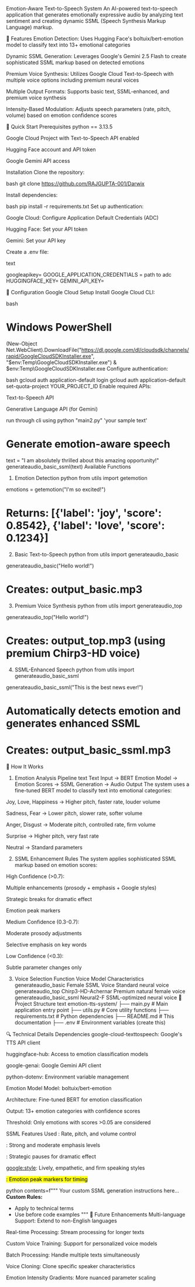Emotion-Aware Text-to-Speech System
An  AI-powered text-to-speech application that generates emotionally expressive audio by analyzing text sentiment and creating dynamic SSML (Speech Synthesis Markup Language) markup.

🌟 Features
Emotion Detection: Uses Hugging Face's boltuix/bert-emotion model to classify text into 13+ emotional categories

Dynamic SSML Generation: Leverages Google's Gemini 2.5 Flash to create sophisticated SSML markup based on detected emotions

Premium Voice Synthesis: Utilizes Google Cloud Text-to-Speech with multiple voice options including premium neural voices

Multiple Output Formats: Supports basic text, SSML-enhanced, and premium voice synthesis

Intensity-Based Modulation: Adjusts speech parameters (rate, pitch, volume) based on emotion confidence scores

🚀 Quick Start
Prerequisites
python == 3.13.5

Google Cloud Project with Text-to-Speech API enabled

Hugging Face account and API token

Google Gemini API access

Installation
Clone the repository:

bash
git clone https://github.com/RAJGUPTA-001/Darwix

Install dependencies:

bash
pip install -r requirements.txt
Set up authentication:

Google Cloud: Configure Application Default Credentials (ADC)

Hugging Face: Set your API token

Gemini: Set your API key

Create a .env file:

text

googleapikey=
GOOGLE_APPLICATION_CREDENTIALS = path to adc
HUGGINGFACE_KEY=
GEMINI_API_KEY=



🔧 Configuration
Google Cloud Setup
Install Google Cloud CLI:

bash
# Windows PowerShell
(New-Object Net.WebClient).DownloadFile("https://dl.google.com/dl/cloudsdk/channels/rapid/GoogleCloudSDKInstaller.exe", "$env:Temp\GoogleCloudSDKInstaller.exe")
& $env:Temp\GoogleCloudSDKInstaller.exe
Configure authentication:

bash
gcloud auth application-default login
gcloud auth application-default set-quota-project YOUR_PROJECT_ID
Enable required APIs:

Text-to-Speech API

Generative Language API (for Gemini)

run through cli using                    python  "main2.py"  'your sample text'

# Generate emotion-aware speech
text = "I am absolutely thrilled about this amazing opportunity!"
generateaudio_basic_ssml(text)
Available Functions
1. Emotion Detection
python
from utils import getemotion

emotions = getemotion("I'm so excited!")
# Returns: [{'label': 'joy', 'score': 0.8542}, {'label': 'love', 'score': 0.1234}]
2. Basic Text-to-Speech
python
from utils import generateaudio_basic

generateaudio_basic("Hello world!")
# Creates: output_basic.mp3
3. Premium Voice Synthesis
python
from utils import generateaudio_top

generateaudio_top("Hello world!")
# Creates: output_top.mp3 (using premium Chirp3-HD voice)
4. SSML-Enhanced Speech
python
from utils import generateaudio_basic_ssml

generateaudio_basic_ssml("This is the best news ever!")
# Automatically detects emotion and generates enhanced SSML
# Creates: output_basic_ssml.mp3
🎯 How It Works
1. Emotion Analysis Pipeline
text
Text Input → BERT Emotion Model → Emotion Scores → SSML Generation → Audio Output
The system uses a fine-tuned BERT model to classify text into emotional categories:

Joy, Love, Happiness → Higher pitch, faster rate, louder volume

Sadness, Fear → Lower pitch, slower rate, softer volume

Anger, Disgust → Moderate pitch, controlled rate, firm volume

Surprise → Higher pitch, very fast rate

Neutral → Standard parameters

2. SSML Enhancement Rules
The system applies sophisticated SSML markup based on emotion scores:

High Confidence (>0.7):

Multiple enhancements (prosody + emphasis + Google styles)

Strategic breaks for dramatic effect

Emotion peak markers

Medium Confidence (0.3-0.7):

Moderate prosody adjustments

Selective emphasis on key words

Low Confidence (<0.3):

Subtle parameter changes only

3. Voice Selection
Function	Voice Model	Characteristics
generateaudio_basic	Female SSML Voice	Standard neural voice
generateaudio_top	Chirp3-HD-Achernar	Premium natural female voice
generateaudio_basic_ssml	Neural2-F	SSML-optimized neural voice
📁 Project Structure
text
emotion-tts-system/
├── main.py              # Main application entry point
├── utils.py             # Core utility functions
├── requirements.txt     # Python dependencies
├── README.md           # This documentation
├── .env                # Environment variables (create this)

🔍 Technical Details
Dependencies
google-cloud-texttospeech: Google's TTS API client

huggingface-hub: Access to emotion classification models

google-genai: Google Gemini API client

python-dotenv: Environment variable management

Emotion Model
Model: boltuix/bert-emotion

Architecture: Fine-tuned BERT for emotion classification

Output: 13+ emotion categories with confidence scores

Threshold: Only emotions with scores >0.05 are considered

SSML Features Used
<prosody>: Rate, pitch, and volume control

<emphasis>: Strong and moderate emphasis levels

<break>: Strategic pauses for dramatic effect

<google:style>: Lively, empathetic, and firm speaking styles

<mark>: Emotion peak markers for timing






python
contents=f"""
Your custom SSML generation instructions here...
**Custom Rules:**
- Apply <emphasis level="strong"> to technical terms
- Use <break time="500ms"/> before code examples
"""
🔮 Future Enhancements
Multi-language Support: Extend to non-English languages

Real-time Processing: Stream processing for longer texts

Custom Voice Training: Support for personalized voice models

Batch Processing: Handle multiple texts simultaneously

Voice Cloning: Clone specific speaker characteristics

Emotion Intensity Gradients: More nuanced parameter scaling
